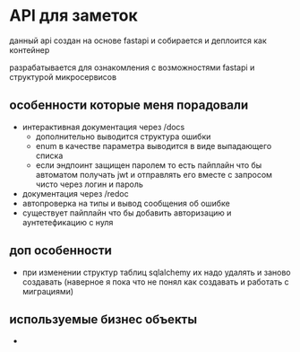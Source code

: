 # API для заметок

данный api создан на основе fastapi и собирается и деплоится как контейнер


разрабатывается для ознакомления с возможностями fastapi и структурой микросервисов

## особенности которые меня порадовали
- интерактивная документация через /docs
  - дополнительно выводится структура ошибки
  - enum в качестве параметра выводится в виде выпадающего списка
  - если эндпоинт защищен паролем то есть пайплайн что бы автоматом получать jwt и отправлять его вместе с запросом чисто через логин и пароль
- документация через /redoc
- автопроверка на типы и вывод сообщения об ошибке
- существует пайплайн что бы добавить авторизацию и аунтетефикацию с нуля

## доп особенности
- при изменении структур таблиц sqlalchemy их надо удалять и заново создавать (наверное я пока что не понял как создавать и работать с миграциями)
## используемые бизнес объекты
- 